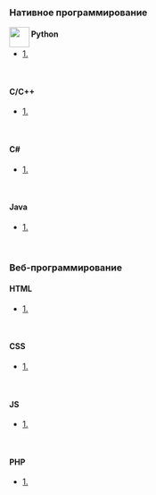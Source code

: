 <img src="http://splincode.github.io/build/img/basework.png" align="center" alt="">

<h3>Нативное программирование</h3>
<img src="http://splincode.github.io/course/img/p.png" align="left" width="36" height="36" alt="">
<h4>Python</h4>
<ul>
	<li>
		<a href="#">1. </a>
	</li>
</ul><br>

<h4>C/С++</h4>
<ul>
	<li>
		<a href="#">1. </a>
	</li>
</ul><br>

<h4>C#</h4>
<ul>
	<li>
		<a href="#">1. </a>
	</li>
</ul><br>

<h4>Java</h4>
<ul>
	<li>
		<a href="#">1. </a>
	</li>
</ul><br>

<h3>Веб-программирование</h3>

<h4>HTML</h4>
<ul>
	<li>
		<a href="#">1. </a>
	</li>
</ul><br>

<h4>CSS</h4>
<ul>
	<li>
		<a href="#">1. </a>
	</li>
</ul><br>

<h4>JS</h4>
<ul>
	<li>
		<a href="#">1. </a>
	</li>
</ul><br>

<h4>PHP</h4>
<ul>
	<li>
		<a href="#">1. </a>
	</li>
</ul><br>